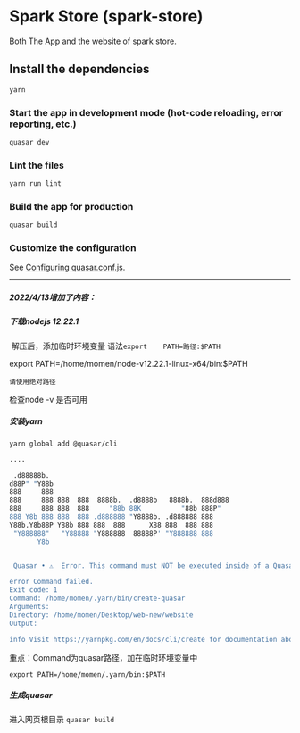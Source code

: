 # Spark Store (spark-store)

Both The App and the website of spark store.

## Install the dependencies
```bash
yarn
```

### Start the app in development mode (hot-code reloading, error reporting, etc.)
```bash
quasar dev
```

### Lint the files
```bash
yarn run lint
```

### Build the app for production
```bash
quasar build
```

### Customize the configuration
See [Configuring quasar.conf.js](https://v2.quasar.dev/quasar-cli/quasar-conf-js).

---

##### 2022/4/13增加了内容：

##### 下载nodejs 12.22.1

​	解压后，添加临时环境变量 语法`export    PATH=路径:$PATH`

export PATH=/home/momen/node-v12.22.1-linux-x64/bin:$PATH

`请使用绝对路径`

检查node -v 是否可用

##### 安装yarn

`yarn global add @quasar/cli`

```bash
....

 .d88888b.
d88P" "Y88b
888     888
888     888 888  888  8888b.  .d8888b   8888b.  888d888
888     888 888  888     "88b 88K          "88b 888P"
888 Y8b 888 888  888 .d888888 "Y8888b. .d888888 888
Y88b.Y8b88P Y88b 888 888  888      X88 888  888 888
 "Y888888"   "Y88888 "Y888888  88888P' "Y888888 888
       Y8b


 Quasar • ⚠  Error. This command must NOT be executed inside of a Quasar project folder.

error Command failed.
Exit code: 1
Command: /home/momen/.yarn/bin/create-quasar
Arguments: 
Directory: /home/momen/Desktop/web-new/website
Output:

info Visit https://yarnpkg.com/en/docs/cli/create for documentation about this command.

```

重点：Command为quasar路径，加在临时环境变量中

`export PATH=/home/momen/.yarn/bin:$PATH`



##### 生成quasar

进入网页根目录 `quasar build`
